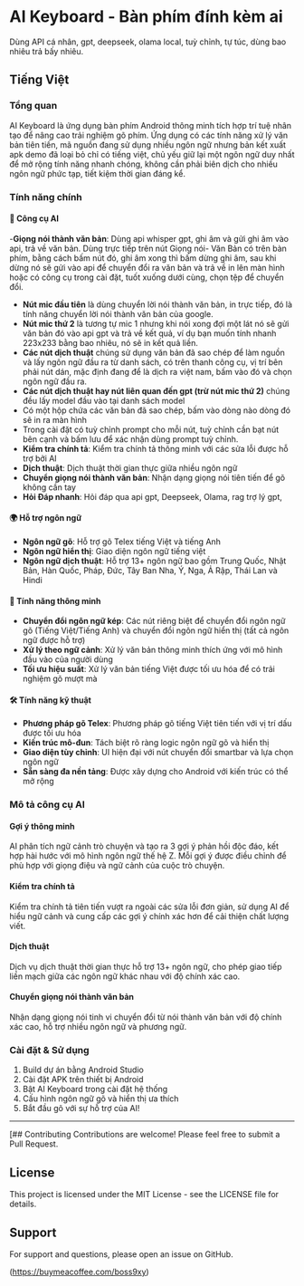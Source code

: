 # AI Keyboard - Bàn phím đính kèm ai
Dùng API cá nhân, gpt, deepseek, olama local, tuỳ chỉnh, tự túc, dùng bao nhiêu trả bấy nhiêu.
## Tiếng Việt

### Tổng quan
AI Keyboard là ứng dụng bàn phím Android thông minh tích hợp trí tuệ nhân tạo để nâng cao trải nghiệm gõ phím. Ứng dụng có các tính năng xử lý văn bản tiên tiến, mã nguồn đang sử dụng nhiều ngôn ngữ nhưng bản kết xuất apk demo đã loại bỏ chỉ có tiếng việt, chủ yếu giữ lại một ngôn ngữ duy nhất để mở rộng tính năng nhanh chóng, không cần phải biên dịch cho nhiều ngôn ngữ phức tạp, tiết kiệm thời gian đáng kể.

### Tính năng chính

#### 🤖 Công cụ AI
-**Giọng nói thành văn bản**: Dùng api whisper gpt, ghi âm và gửi ghi âm vào api, trả về văn bản. Dùng trực tiếp trên nút Giọng nói- Văn Bản có trên bàn phím, bằng cách bấm nút đó, ghi âm xong thì bấm dừng ghi âm, sau khi dừng nó sẽ gửi vào api để chuyển đổi ra văn bản và trả về in lên màn hình hoặc có công cụ trong cài đặt, tuốt xuống dưới cùng, chọn tệp để chuyển đổi.
- **Nút mic đầu tiên** là dùng chuyển lời nói thành văn bản, in trực tiếp, đó là tính năng chuyển lời nói thành văn bản của google.
- **Nút mic thứ 2** là tương tự mic 1 nhưng khi nói xong đợi một lát nó sẽ gửi văn bản đó vào api gpt và trả về kết quả, ví dụ bạn muốn tính nhanh 223x233 bằng bao nhiêu, nó sẽ in kết quả liền.
- **Các nút dịch thuật** chúng sử dụng văn bản đã sao chép để làm nguồn và lấy ngôn ngữ đầu ra từ danh sách, có trên thanh công cụ, vị trí bên phải nút dán, mặc định đang để là dịch ra việt nam, bấm vào đó và chọn ngôn ngữ đầu ra.
- **Các nút dịch thuật hay nút liên quan đến gpt (trừ nút mic thứ 2)** chúng đều lấy model đầu vào tại danh sách model
- Có một hộp chứa các văn bản đã sao chép, bấm vào dòng nào dòng đó sẽ in ra màn hình
- Trong cài đặt có tuỳ chỉnh prompt cho mỗi nút, tuỳ chỉnh cần bạt nút bên cạnh và bấm lưu để xác nhận dùng prompt tuỳ chỉnh.
- **Kiểm tra chính tả**: Kiểm tra chính tả thông minh với các sửa lỗi được hỗ trợ bởi AI
- **Dịch thuật**: Dịch thuật thời gian thực giữa nhiều ngôn ngữ
- **Chuyển giọng nói thành văn bản**: Nhận dạng giọng nói tiên tiến để gõ không cần tay
- **Hỏi Đáp nhanh**: Hỏi đáp qua api gpt, Deepseek, Olama, rag trợ lý gpt,


#### 🌍 Hỗ trợ ngôn ngữ
- **Ngôn ngữ gõ**: Hỗ trợ gõ Telex tiếng Việt và tiếng Anh
- **Ngôn ngữ hiển thị**: Giao diện ngôn ngữ tiếng việt
- **Ngôn ngữ dịch thuật**: Hỗ trợ 13+ ngôn ngữ bao gồm Trung Quốc, Nhật Bản, Hàn Quốc, Pháp, Đức, Tây Ban Nha, Ý, Nga, Ả Rập, Thái Lan và Hindi

#### 🎯 Tính năng thông minh
- **Chuyển đổi ngôn ngữ kép**: Các nút riêng biệt để chuyển đổi ngôn ngữ gõ (Tiếng Việt/Tiếng Anh) và chuyển đổi ngôn ngữ hiển thị (tất cả ngôn ngữ được hỗ trợ)
- **Xử lý theo ngữ cảnh**: Xử lý văn bản thông minh thích ứng với mô hình đầu vào của người dùng
- **Tối ưu hiệu suất**: Xử lý văn bản tiếng Việt được tối ưu hóa để có trải nghiệm gõ mượt mà

#### 🛠️ Tính năng kỹ thuật
- **Phương pháp gõ Telex**: Phương pháp gõ tiếng Việt tiên tiến với vị trí dấu được tối ưu hóa
- **Kiến trúc mô-đun**: Tách biệt rõ ràng logic ngôn ngữ gõ và hiển thị
- **Giao diện tùy chỉnh**: UI hiện đại với nút chuyển đổi smartbar và lựa chọn ngôn ngữ
- **Sẵn sàng đa nền tảng**: Được xây dựng cho Android với kiến trúc có thể mở rộng

### Mô tả công cụ AI

#### Gợi ý thông minh
AI phân tích ngữ cảnh trò chuyện và tạo ra 3 gợi ý phản hồi độc đáo, kết hợp hài hước với mô hình ngôn ngữ thế hệ Z. Mỗi gợi ý được điều chỉnh để phù hợp với giọng điệu và ngữ cảnh của cuộc trò chuyện.

#### Kiểm tra chính tả
Kiểm tra chính tả tiên tiến vượt ra ngoài các sửa lỗi đơn giản, sử dụng AI để hiểu ngữ cảnh và cung cấp các gợi ý chính xác hơn để cải thiện chất lượng viết.

#### Dịch thuật
Dịch vụ dịch thuật thời gian thực hỗ trợ 13+ ngôn ngữ, cho phép giao tiếp liền mạch giữa các ngôn ngữ khác nhau với độ chính xác cao.

#### Chuyển giọng nói thành văn bản
Nhận dạng giọng nói tinh vi chuyển đổi từ nói thành văn bản với độ chính xác cao, hỗ trợ nhiều ngôn ngữ và phương ngữ.

### Cài đặt & Sử dụng
1. Build dự án bằng Android Studio
2. Cài đặt APK trên thiết bị Android
3. Bật AI Keyboard trong cài đặt hệ thống
4. Cấu hình ngôn ngữ gõ và hiển thị ưa thích
5. Bắt đầu gõ với sự hỗ trợ của AI!

---

[## Contributing
Contributions are welcome! Please feel free to submit a Pull Request.

## License
This project is licensed under the MIT License - see the LICENSE file for details.

## Support
For support and questions, please open an issue on GitHub.

(https://buymeacoffee.com/boss9xy)
